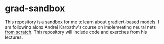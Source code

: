 # grad-sandbox
This repository is a sandbox for me to learn about gradient-based models. I am following along [Andrej Karpathy's course on implementing neural nets from scratch](https://karpathy.ai/zero-to-hero.html). This repository will include code and exercises from his lectures.